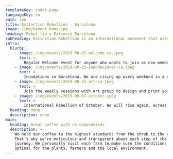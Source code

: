 ```yaml
---
templateKey: index-page
languageKey: en
path: /en
title: Extinction Rebellion - Barcelona
image: /img/banner-home.jpg
heading: Rebel·lió o Extinció Barcelona
subheading: Extinction Rebellion is an international movement that uses non-violent civil disobedience in an attempt to halt mass extinction and minimise the risk of social collapse.
intro:
  blurbs:
    - image: /img/events/2019-08-07-welcome-ca.jpeg
      text: >
        Regular Welcome event for anyone who wants to join as new member. Become a rebel.
    - image: /img/events/2019-08-25-inundaciones-ca.jpeg
      text: >
        Inundations in Barcelona. We are rising up every weekend in a new location of the city.
    - image: /img/events/2019-08-22-art-ca.jpeg
      text: >
        Join the weekly sessions with Art group to design and print your own signs, t-shirt and more.
    - image: /img/events/2019-09-07-october.jpeg
      text: >
        International Rebellion of October. We will rise again, across cities, countries and continents. Come with us to Madrid.
  heading: none
  description: none
main:
  heading: Great coffee with no compromises
  description: >
    We hold our coffee to the highest standards from the shrub to the cup.
    That’s why we’re meticulous and transparent about each step of the coffee’s
    journey. We personally visit each farm to make sure the conditions are
    optimal for the plants, farmers and the local environment.
---
```

